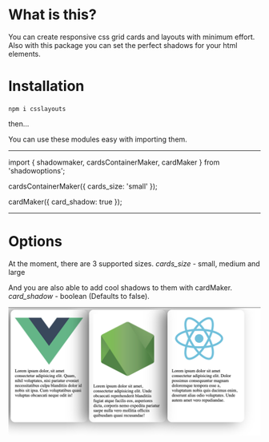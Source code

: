 # What is this?

You can create responsive css grid cards and layouts with minimum effort. 
Also with this package you can set the perfect shadows for your html elements.

# Installation

`npm i csslayouts`

then...

You can use these modules easy with importing them.

***

import { shadowmaker, cardsContainerMaker, cardMaker } from 'shadowoptions';

cardsContainerMaker({
    cards_size: 'small'
});

cardMaker({
    card_shadow: true
});

***

# Options 

At the moment, there are 3 supported sizes.
*cards_size* - small, medium and large 

And you are also able to add cool shadows to them with cardMaker.
*card_shadow* - boolean (Defaults to false).

![](assets/example.png)



